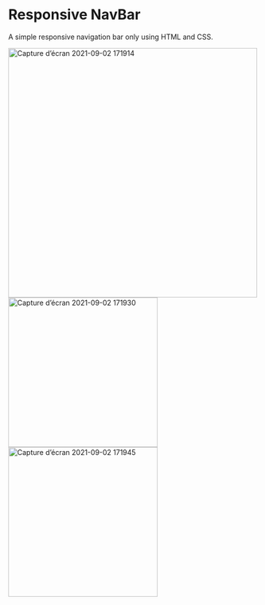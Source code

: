 # Responsive NavBar
A simple responsive navigation bar only using HTML and CSS.

<img width="500" alt="Capture d’écran 2021-09-02 171914" src="https://user-images.githubusercontent.com/80415605/131870990-0f946585-a390-48c8-afff-94d73a3fe114.png">
<img width="300" alt="Capture d’écran 2021-09-02 171930" src="https://user-images.githubusercontent.com/80415605/131871009-4f8c29d0-943b-4be4-aa92-4a00275bd322.png">
<img width="300" alt="Capture d’écran 2021-09-02 171945" src="https://user-images.githubusercontent.com/80415605/131871022-1bb17f22-64c9-4a3e-9de2-37b6029ac736.png">

